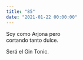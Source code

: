 ```yaml
---
title: "85"
date: "2021-01-22 00:00:00"
---
```


Soy como Arjona pero\
cortando tanto dulce.

Será el Gin Tonic.